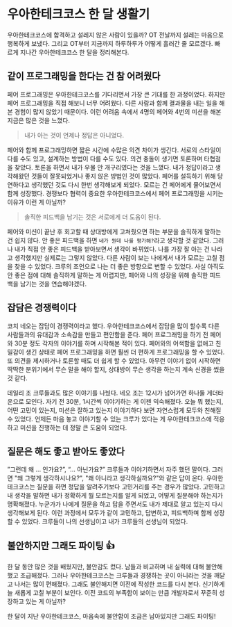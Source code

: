 # 우아한테크코스 한 달 생활기

우아한테크코스에 합격하고 설레지 않은 사람이 있을까? OT 전날까지 설레는 마음으로 행복하게 보냈다. 그리고 OT부터 지금까지 하루하루가 어떻게 흘러간 줄 모르겠다. 빠르게 지나간 우아한테크코스 한 달을 정리해본다.

## 같이 프로그래밍을 한다는 건 참 어려웠다

페어 프로그래밍은 우아한테크코스를 기다리면서 가장 큰 기대를 한 과정이었다. 하지만 페어 프로그래밍을 직접 해보니 너무 어려웠다. 다른 사람과 함께 결과물을 내는 일을 해본 경험이 많지 않았기 때문이다. 이런 어려움 속에서 4명의 페어와 4번의 미션을 해본 지금은 많은 것을 느꼈다.

> 내가 아는 것이 언제나 정답은 아니었다.
>

페어와 함께 프로그래밍하면 짧은 시간에 수많은 의견 차이가 생긴다. 서로의 스타일이 다를 수도 있고, 설계하는 방법이 다를 수도 있다. 의견 충돌이 생기면 토론하며 타협점을 찾았다. 토론을 하면서 내가 우물 안 개구리였다는 것을 느꼈다. 내가 정답이라고 생각해왔던 것들이 잘못되었거나 좋지 않은 방법인 것이 많았다. 페어를 설득하기 위해 당연하다고 생각했던 것도 다시 한번 생각해보게 되었다. 모르는 건 페어에게 물어보면서 함께 성장했다. 경쟁보다 협력이 중요한 우아한테크코스에서 페어 프로그래밍을 시키는 이유가 이런 게 아닐까?

> 솔직한 피드백을 남기는 것은 서로에게 더 도움이 된다.
>

페어와 미션이 끝난 후 회고할 때 상대방에게 고쳐줬으면 하는 부분을 솔직하게 말하는 건 쉽지 않다. 안 좋은 피드백을 하면 `네가 뭔데 나를 평가해?`라고 생각할 것 같았다. 그러나 내가 직접 안 좋은 피드백을 받아보면서 생각이 바뀌었다. 나를 가장 잘 아는 건 나라고 생각했지만 실제로는 그렇지 않았다. 다른 사람이 보는 나에게서 내가 모르는 고칠 점을 찾을 수 있었다. 크루의 조언으로 나는 더 좋은 방향으로 변할 수 있었다. 사실 아직도 안 좋은 점에 대해 솔직하게 말하는 게 어렵지만, 페어와 나의 성장을 위해 솔직한 피드백을 남기는 것을 연습해야겠다.

## 잡담은 경쟁력이다

코치 네오는 잡담이 경쟁력이라고 했다. 우아한테크코스에서 잡담을 많이 할수록 다른 사람들과의 유대감과 소속감을 만들고 편안함을 준다. 페어 프로그래밍을 하기 전 페어와 30분 정도 각자의 이야기를 하며 시작해본 적이 있다. 페어와의 어색함을 없애고 친밀감이 생긴 상태로 페어 프로그래밍을 하면 훨씬 더 편하게 프로그래밍을 할 수 있었다. 또 의견을 제시하거나 토론할 때도 더 쉽게 할 수 있었다. 아무런 이야기 없이 시작하면 딱딱한 분위기에서 무슨 말을 해야 할지, 상대방이 무슨 생각을 하는지 계속 신경을 썼을 것 같다.

데일리 조 크루들과도 많은 이야기를 나눴다. 네오 조는 12시가 넘어가면 하나둘 게더타운으로 모인다. 자기 전 30분, 1시간씩 이야기하는 게 이젠 익숙해졌다. 오늘 뭐 했는지, 어떤 고민이 있는지, 미션은 잘하고 있는지 이야기하다 보면 자연스럽게 모두와 친해질 수 있었다. 언제든 마음 놓고 이야기할 수 있는 크루가 있다는 게 우아한테크코스에 적응하고 미션을 진행하는 데 정말 큰 도움이 되었다.

## 질문은 해도 좋고 받아도 좋았다

”그런데 왜 ... 인가요?”, “... 아닌가요?” 크루들과 이야기하면서 자주 했던 말이다. 그러면 "왜 그렇게 생각하시나요?", "왜 아니라고 생각하실까요?"와 같은 답이 온다. 우아한테크코스는 질문을 하면 정답을 알려주기보다 고민거리를 주는 경우가 많았다. 고민하고 내 생각을 말하면 내가 정확하게 뭘 모르는지를 알게 되었고, 어떻게 질문해야 하는지가 명확해졌다. 누군가가 나에게 질문을 하고 답을 주면서도 내가 제대로 알고 있는지 다시 생각해보게 된다. 이런 과정에서 모두가 같이 고민하고, 답변하고, 피드백하며 함께 성장할 수 있었다. 크루들이 나의 선생님이고 내가 크루들의 선생님이 되었다.

## 불안하지만 그래도 파이팅 👍

한 달 동안 많은 것을 배웠지만, 불안감도 컸다. 남들과 비교하며 내 실력에 대해 불안해했고 조급해졌다. 그러나 우아한테크코스는 크루들과 경쟁하는 곳이 아니라는 것을 깨닫고 나서는 많이 편해졌다. 그래도 불안해지면 이전에 작성한 코드를 다시 본다. 신기하게 늘 새롭게 고칠 부분이 보인다. 이전 코드의 부족함이 보이는 만큼 개발자로서 꾸준히 성장하고 있는 게 아닐까?

한 달이 지난 우아한테크코스, 마음속에 불안함이 조금은 남아있지만 그래도 파이팅!